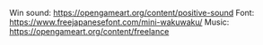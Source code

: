 Win sound: https://opengameart.org/content/positive-sound
Font: https://www.freejapanesefont.com/mini-wakuwaku/
Music: https://opengameart.org/content/freelance

